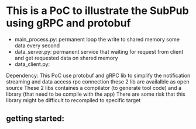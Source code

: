 # This is a PoC to illustrate the SubPub using gRPC and protobuf
- main_process.py: permanent loop the write to shared memory some data every second
- data_server.py: permanent service that waiting for request from client and get requested data on shared memory
- data_client.py: 

Dependency:
This PoC use protobuf and gRPC lib to simplify the notification streaming and data access rpc connection
these 2 lib are availalble as open source
These 2 libs containes a compilator (to generate tool code) and a library (that need to be compile with the app)
There are some risk that this library might be difficult to recompiled to specific target
## getting started:

